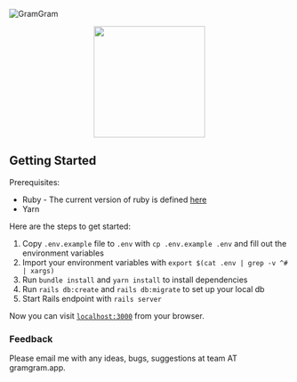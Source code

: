 ![GramGram](https://user-images.githubusercontent.com/1706862/79942077-db363380-841a-11ea-802b-c43c8d48bd3b.jpg)

<p align="center">
  <img width="200" src="https://user-images.githubusercontent.com/1706862/79941337-edaf6d80-8418-11ea-8deb-ce4ed4f565be.gif">
</p>

## Getting Started

Prerequisites:

* Ruby - The current version of ruby is defined [here](https://github.com/edance/gram-gram/blob/master/.ruby-version)
* Yarn

Here are the steps to get started:

1. Copy `.env.example` file to `.env` with `cp .env.example .env` and fill out the environment variables
1. Import your environment variables with `export $(cat .env | grep -v ^# | xargs)`
1. Run `bundle install` and `yarn install` to install dependencies
1. Run `rails db:create` and `rails db:migrate` to set up your local db
1. Start Rails endpoint with `rails server`

Now you can visit [`localhost:3000`](http://localhost:3000) from your browser.

### Feedback

Please email me with any ideas, bugs, suggestions at team AT gramgram.app.
